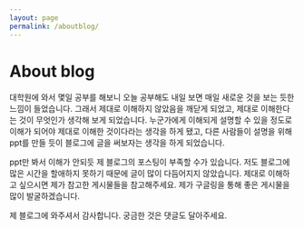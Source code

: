 ```yaml
---
layout: page
permalink: /aboutblog/
---
```


# About blog

대학원에 와서 몇일 공부를 해보니 오늘 공부해도 내일 보면 매일 새로운 것을 보는 듯한 느낌이 들었습니다. 그래서 제대로 이해하지 않았음을 깨닫게 되었고, 제대로 이해한다는 것이 무엇인가 생각해 보게 되었습니다. 누군가에게 이해되게 설명할 수 있을 정도로 이해가 되어야 제대로 이해한 것이다라는 생각을 하게 됐고, 다른 사람들이 설명을 위해 ppt를 만들 듯이 블로그에 글을 써보자는 생각을 하게 되었습니다.

ppt만 봐서 이해가 안되듯 제 블로그의 포스팅이 부족할 수가 있습니다. 저도 블로그에 많은 시간을 할애하지 못하기 때문에 글이 많이 다듬어지지 않았습니다. 제대로 이해하고 싶으시면 제가 참고한 게시물들을 참고해주세요. 제가 구글링을 통해 좋은 게시물을 많이 발굴하겠습니다.

제 블로그에 와주셔서 감사합니다. 궁금한 것은 댓글도 달아주세요.
